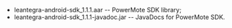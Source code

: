  - leantegra-android-sdk_1.1.1.aar -- PowerMote SDK library;
 - leantegra-android-sdk_1.1.1-javadoc.jar -- JavaDocs for PowerMote SDK.

